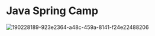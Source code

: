 # **Java Spring Camp**


![190228189-923e2364-a48c-459a-8141-f24e22488206](https://user-images.githubusercontent.com/47191067/190407960-07d48984-2968-4ff1-bc56-65e9ba3c13b0.png)
